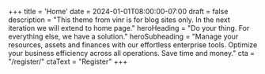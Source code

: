 +++
title = 'Home'
date = 2024-01-01T08:00:00-07:00
draft = false
description = "This theme from vinr is for blog sites only. In the next iteration we will extend to home page."
heroHeading = "Do your thing. For everything else, we have a solution."
heroSubheading = "Manage your resources, assets and finances with our effortless enterprise tools. Optimize your business efficiency across all operations. Save time and money."
cta = "/register/"
ctaText = "Register"
+++
